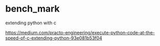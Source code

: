 # bench_mark


extending python with c

https://medium.com/practo-engineering/execute-python-code-at-the-speed-of-c-extending-python-93e081b53f04
